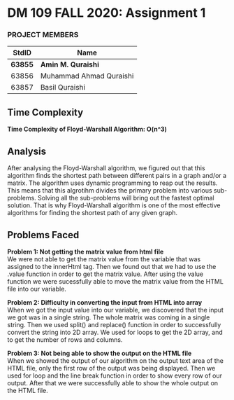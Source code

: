# DM 109 FALL 2020: Assignment 1 #
### PROJECT MEMBERS ###
StdID | Name
------------ | -------------
**63855** | **Amin M. Quraishi** <!--this is the group leader in bold-->
63856 | Muhammad Ahmad Quraishi
63857 | Basil Quraishi
<!-- Replace name and student ids with acutally group member names and ids-->

## Time Complexity ##

**Time Complexity of Floyd-Warshall Algorithm: O(n^3)**  


## Analysis ## 
After analysing the Floyd-Warshall algorithm, we figured out that this algorithm finds the shortest path between different pairs in a graph and/or a matrix. The algorithm uses dynamic programming to reap out the results. This means that this algrotihm divides the primary problem into various sub-problems. Solving all the sub-problems will bring out the fastest optimal solution. That is why Floyd-Warshall algorithm is one of the most effective algorithms for finding the shortest path of any given graph.  

## Problems Faced ##  

**Problem 1: Not getting the matrix value from html file**  
We were not able to get the matrix value from the variable that was assigned to the innerHtml tag. Then we found out that we had to use the .value function in order to get the matrix value. After using the value function we were sucessfully able to move the matrix value from the HTML file into our variable.  

**Problem 2: Difficulty in converting the input from HTML into array**  
When we got the input value into our variable, we discovered that the input we got was in a single string. The whole matrix was coming in a single string. Then we used split() and replace() function in order to successfully convert the string into 2D array. We used for loops to get the 2D array, and to get the number of rows and columns.  

**Problem 3: Not being able to show the output on the HTML file**  
When we showed the output of our algorithm on the output text area of the HTML file, only the first row of the output was being displayed. Then we used for loop and the line break function in order to show every row of our output. After that we were successfully able to show the whole output on the HTML file.
